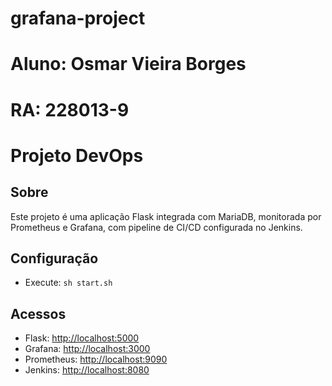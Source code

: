 # grafana-project

# Aluno: Osmar Vieira Borges
# RA: 228013-9 

# Projeto DevOps

## Sobre
Este projeto é uma aplicação Flask integrada com MariaDB, monitorada por Prometheus e Grafana, com pipeline de CI/CD configurada no Jenkins.

## Configuração
- Execute: `sh start.sh`

## Acessos
- Flask: [http://localhost:5000](http://localhost:5000)
- Grafana: [http://localhost:3000](http://localhost:3000)
- Prometheus: [http://localhost:9090](http://localhost:9090)
- Jenkins: [http://localhost:8080](http://localhost:8080)
